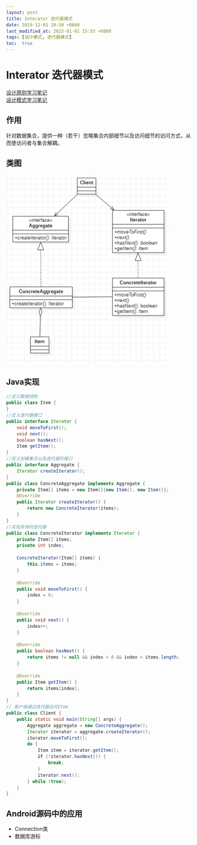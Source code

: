 ```yaml
---
layout: post
title: Interator 迭代器模式
date: 2019-12-01 20:50 +0800
last_modified_at: 2025-01-01 15:55 +0800
tags: [设计模式, 迭代器模式]
toc:  true
---
```


# Interator 迭代器模式

[设计原则学习笔记](https://www.jianshu.com/p/f7f79adad32b)  
[设计模式学习笔记](https://www.jianshu.com/p/08bf9381697c)  
## 作用
针对数据集合，提供一种（若干）忽略集合内部细节以及访问细节的访问方式，从而使访问者与集合解耦。
## 类图
![迭代器模式类图](https://github.com/Charles199310/Charles199310.github.io/blob/main/assets/images/iterator_01.PNG?raw=true)  
## Java实现
```Java
//定义数据结构
public class Item {
}
//定义迭代器接口
public interface Iterator {
    void moveToFirst();
    void next();
    boolean hasNext();
    Item getItem();
}
//定义创建集合以及迭代器的接口
public interface Aggregate {
    Iterator createIterator();
}
public class ConcreteAggregate implements Aggregate {
    private Item[] items = new Item[]{new Item(), new Item()};
    @Override
    public Iterator createIterator() {
        return new ConcreteIterator(items);
    }
}
//实现具体的迭代器
public class ConcreteIterator implements Iterator {
    private Item[] items;
    private int index;

    ConcreteIterator(Item[] items) {
        this.items = items;
    }

    @Override
    public void moveToFirst() {
        index = 0;
    }

    @Override
    public void next() {
        index++;
    }

    @Override
    public boolean hasNext() {
        return items != null && index > 0 && index < items.length;
    }

    @Override
    public Item getItem() {
        return items[index];
    }
}
// 客户端通过迭代器访问Item
public class Client {
    public static void main(String[] args) {
        Aggregate aggregate = new ConcreteAggregate();
        Iterator iterator = aggregate.createIterator();
        iterator.moveToFirst();
        do {
            Item item = iterator.getItem();
            if (!iterator.hasNext()) {
                break;
            }
            iterator.next();
        } while (true);
    }
}
```
## Android源码中的应用
* Connection类
* 数据库游标
